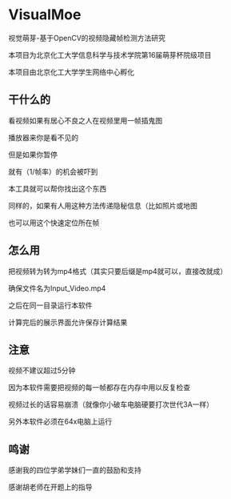# VisualMoe

视觉萌芽-基于OpenCV的视频隐藏帧检测方法研究

本项目为北京化工大学信息科学与技术学院第16届萌芽杯院级项目

本项目由北京化工大学学生网络中心孵化

## 干什么的

看视频如果有居心不良之人在视频里用一帧插鬼图

播放器来你是看不见的

但是如果你暂停

就有（1/帧率）的机会被吓到

本工具就可以帮你找出这个东西

同样的，如果有人用这种方法传递隐秘信息（比如照片或地图

也可以用这个快速定位所在帧


## 怎么用

把视频转为转为mp4格式（其实只要后缀是mp4就可以，直接改就成）

确保文件名为Input_Video.mp4

之后在同一目录运行本软件

计算完后的展示界面允许保存计算结果


## 注意

视频不建议超过5分钟

因为本软件需要把视频的每一帧都存在内存中用以反复检查

视频过长的话容易崩溃（就像你小破车电脑硬要打次世代3A一样）

另外本软件必须在64x电脑上运行


## 鸣谢

感谢我的四位学弟学妹们一直的鼓励和支持

感谢胡老师在开题上的指导

